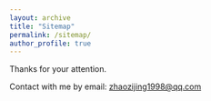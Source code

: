 ```yaml
---
layout: archive
title: "Sitemap"
permalink: /sitemap/
author_profile: true
---
```


Thanks for your attention.

Contact with me by email: zhaozijing1998@qq.com
